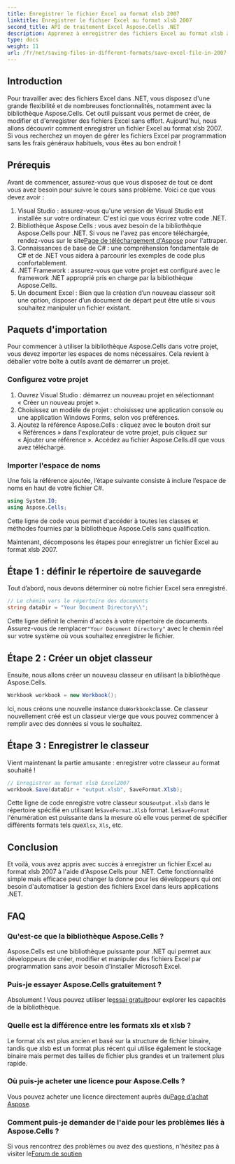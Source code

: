 ```yaml
---
title: Enregistrer le fichier Excel au format xlsb 2007
linktitle: Enregistrer le fichier Excel au format xlsb 2007
second_title: API de traitement Excel Aspose.Cells .NET
description: Apprenez à enregistrer des fichiers Excel au format xlsb à l'aide d'Aspose.Cells pour .NET ! Un guide étape par étape avec des exemples pratiques vous attend.
type: docs
weight: 11
url: /fr/net/saving-files-in-different-formats/save-excel-file-in-2007-xlsb-format/
---
```

## Introduction
Pour travailler avec des fichiers Excel dans .NET, vous disposez d'une grande flexibilité et de nombreuses fonctionnalités, notamment avec la bibliothèque Aspose.Cells. Cet outil puissant vous permet de créer, de modifier et d'enregistrer des fichiers Excel sans effort. Aujourd'hui, nous allons découvrir comment enregistrer un fichier Excel au format xlsb 2007. Si vous recherchez un moyen de gérer les fichiers Excel par programmation sans les frais généraux habituels, vous êtes au bon endroit ! 
## Prérequis
Avant de commencer, assurez-vous que vous disposez de tout ce dont vous avez besoin pour suivre le cours sans problème. Voici ce que vous devez avoir :
1. Visual Studio : assurez-vous qu'une version de Visual Studio est installée sur votre ordinateur. C'est ici que vous écrirez votre code .NET. 
2.  Bibliothèque Aspose.Cells : vous avez besoin de la bibliothèque Aspose.Cells pour .NET. Si vous ne l'avez pas encore téléchargée, rendez-vous sur le site[Page de téléchargement d'Aspose](https://releases.aspose.com/cells/net/) pour l'attraper. 
3. Connaissances de base de C# : une compréhension fondamentale de C# et de .NET vous aidera à parcourir les exemples de code plus confortablement.
4. .NET Framework : assurez-vous que votre projet est configuré avec le framework .NET approprié pris en charge par la bibliothèque Aspose.Cells.
5. Un document Excel : Bien que la création d’un nouveau classeur soit une option, disposer d’un document de départ peut être utile si vous souhaitez manipuler un fichier existant.
## Paquets d'importation
Pour commencer à utiliser la bibliothèque Aspose.Cells dans votre projet, vous devez importer les espaces de noms nécessaires. Cela revient à déballer votre boîte à outils avant de démarrer un projet.
### Configurez votre projet
1. Ouvrez Visual Studio : démarrez un nouveau projet en sélectionnant « Créer un nouveau projet ». 
2. Choisissez un modèle de projet : choisissez une application console ou une application Windows Forms, selon vos préférences.
3. Ajoutez la référence Aspose.Cells : cliquez avec le bouton droit sur « Références » dans l'explorateur de votre projet, puis cliquez sur « Ajouter une référence ». Accédez au fichier Aspose.Cells.dll que vous avez téléchargé.
### Importer l'espace de noms
Une fois la référence ajoutée, l’étape suivante consiste à inclure l’espace de noms en haut de votre fichier C#.
```csharp
using System.IO;
using Aspose.Cells;
```
Cette ligne de code vous permet d'accéder à toutes les classes et méthodes fournies par la bibliothèque Aspose.Cells sans qualification.

Maintenant, décomposons les étapes pour enregistrer un fichier Excel au format xlsb 2007.
## Étape 1 : définir le répertoire de sauvegarde
Tout d’abord, nous devons déterminer où notre fichier Excel sera enregistré.

```csharp
// Le chemin vers le répertoire des documents
string dataDir = "Your Document Directory\\";
```
 Cette ligne définit le chemin d'accès à votre répertoire de documents. Assurez-vous de remplacer`"Your Document Directory"` avec le chemin réel sur votre système où vous souhaitez enregistrer le fichier.
## Étape 2 : Créer un objet classeur
Ensuite, nous allons créer un nouveau classeur en utilisant la bibliothèque Aspose.Cells.

```csharp
Workbook workbook = new Workbook();
```
 Ici, nous créons une nouvelle instance du`Workbook`classe. Ce classeur nouvellement créé est un classeur vierge que vous pouvez commencer à remplir avec des données si vous le souhaitez.
## Étape 3 : Enregistrer le classeur
Vient maintenant la partie amusante : enregistrer votre classeur au format souhaité !
```csharp
// Enregistrer au format xlsb Excel2007
workbook.Save(dataDir + "output.xlsb", SaveFormat.Xlsb);
```
 Cette ligne de code enregistre votre classeur sous`output.xlsb` dans le répertoire spécifié en utilisant le`SaveFormat.Xlsb` format. Le`SaveFormat` l'énumération est puissante dans la mesure où elle vous permet de spécifier différents formats tels que`Xlsx`, `Xls`, etc.
## Conclusion
Et voilà, vous avez appris avec succès à enregistrer un fichier Excel au format xlsb 2007 à l'aide d'Aspose.Cells pour .NET. Cette fonctionnalité simple mais efficace peut changer la donne pour les développeurs qui ont besoin d'automatiser la gestion des fichiers Excel dans leurs applications .NET.

## FAQ
### Qu'est-ce que la bibliothèque Aspose.Cells ?
Aspose.Cells est une bibliothèque puissante pour .NET qui permet aux développeurs de créer, modifier et manipuler des fichiers Excel par programmation sans avoir besoin d'installer Microsoft Excel.
### Puis-je essayer Aspose.Cells gratuitement ?
 Absolument ! Vous pouvez utiliser le[essai gratuit](https://releases.aspose.com/)pour explorer les capacités de la bibliothèque.
### Quelle est la différence entre les formats xls et xlsb ?
Le format xls est plus ancien et basé sur la structure de fichier binaire, tandis que xlsb est un format plus récent qui utilise également le stockage binaire mais permet des tailles de fichier plus grandes et un traitement plus rapide.
### Où puis-je acheter une licence pour Aspose.Cells ?
 Vous pouvez acheter une licence directement auprès du[Page d'achat Aspose](https://purchase.aspose.com/buy).
### Comment puis-je demander de l'aide pour les problèmes liés à Aspose.Cells ?
 Si vous rencontrez des problèmes ou avez des questions, n'hésitez pas à visiter le[Forum de soutien](https://forum.aspose.com/c/cells/9)